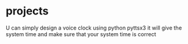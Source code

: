 # projects
U can simply design a voice clock using python pyttsx3 it will give the system time and make sure that your system time is correct
